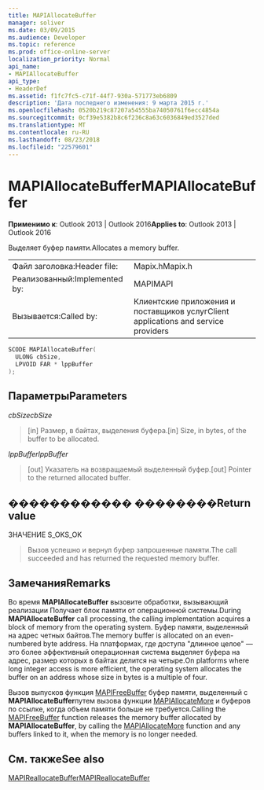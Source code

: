 ```yaml
---
title: MAPIAllocateBuffer
manager: soliver
ms.date: 03/09/2015
ms.audience: Developer
ms.topic: reference
ms.prod: office-online-server
localization_priority: Normal
api_name:
- MAPIAllocateBuffer
api_type:
- HeaderDef
ms.assetid: f1fc7fc5-c71f-44f7-930a-571773eb6809
description: 'Дата последнего изменения: 9 марта 2015 г.'
ms.openlocfilehash: 0520b219c87207a54555ba74050761f6ecc4854a
ms.sourcegitcommit: 0cf39e5382b8c6f236c8a63c6036849ed3527ded
ms.translationtype: MT
ms.contentlocale: ru-RU
ms.lasthandoff: 08/23/2018
ms.locfileid: "22579601"
---
```

# <a name="mapiallocatebuffer"></a><span data-ttu-id="01e23-103">MAPIAllocateBuffer</span><span class="sxs-lookup"><span data-stu-id="01e23-103">MAPIAllocateBuffer</span></span>

  
  
<span data-ttu-id="01e23-104">**Применимо к**: Outlook 2013 | Outlook 2016</span><span class="sxs-lookup"><span data-stu-id="01e23-104">**Applies to**: Outlook 2013 | Outlook 2016</span></span> 
  
<span data-ttu-id="01e23-105">Выделяет буфер памяти.</span><span class="sxs-lookup"><span data-stu-id="01e23-105">Allocates a memory buffer.</span></span> 
  
|||
|:-----|:-----|
|<span data-ttu-id="01e23-106">Файл заголовка:</span><span class="sxs-lookup"><span data-stu-id="01e23-106">Header file:</span></span>  <br/> |<span data-ttu-id="01e23-107">Mapix.h</span><span class="sxs-lookup"><span data-stu-id="01e23-107">Mapix.h</span></span>  <br/> |
|<span data-ttu-id="01e23-108">Реализованный:</span><span class="sxs-lookup"><span data-stu-id="01e23-108">Implemented by:</span></span>  <br/> |<span data-ttu-id="01e23-109">MAPI</span><span class="sxs-lookup"><span data-stu-id="01e23-109">MAPI</span></span>  <br/> |
|<span data-ttu-id="01e23-110">Вызывается:</span><span class="sxs-lookup"><span data-stu-id="01e23-110">Called by:</span></span>  <br/> |<span data-ttu-id="01e23-111">Клиентские приложения и поставщиков услуг</span><span class="sxs-lookup"><span data-stu-id="01e23-111">Client applications and service providers</span></span>  <br/> |
   
```cpp
SCODE MAPIAllocateBuffer(
  ULONG cbSize,
  LPVOID FAR * lppBuffer
);
```

## <a name="parameters"></a><span data-ttu-id="01e23-112">Параметры</span><span class="sxs-lookup"><span data-stu-id="01e23-112">Parameters</span></span>

 <span data-ttu-id="01e23-113">_cbSize_</span><span class="sxs-lookup"><span data-stu-id="01e23-113">_cbSize_</span></span>
  
> <span data-ttu-id="01e23-114">[in] Размер, в байтах, выделения буфера.</span><span class="sxs-lookup"><span data-stu-id="01e23-114">[in] Size, in bytes, of the buffer to be allocated.</span></span> 
    
 <span data-ttu-id="01e23-115">_lppBuffer_</span><span class="sxs-lookup"><span data-stu-id="01e23-115">_lppBuffer_</span></span>
  
> <span data-ttu-id="01e23-116">[out] Указатель на возвращаемый выделенный буфер.</span><span class="sxs-lookup"><span data-stu-id="01e23-116">[out] Pointer to the returned allocated buffer.</span></span>
    
## <a name="return-value"></a><span data-ttu-id="01e23-117">������������ ��������</span><span class="sxs-lookup"><span data-stu-id="01e23-117">Return value</span></span>

<span data-ttu-id="01e23-118">ЗНАЧЕНИЕ S_OK</span><span class="sxs-lookup"><span data-stu-id="01e23-118">S_OK</span></span> 
  
> <span data-ttu-id="01e23-119">Вызов успешно и вернул буфер запрошенные памяти.</span><span class="sxs-lookup"><span data-stu-id="01e23-119">The call succeeded and has returned the requested memory buffer.</span></span>
    
## <a name="remarks"></a><span data-ttu-id="01e23-120">Замечания</span><span class="sxs-lookup"><span data-stu-id="01e23-120">Remarks</span></span>

<span data-ttu-id="01e23-121">Во время **MAPIAllocateBuffer** вызовите обработки, вызывающий реализации Получает блок памяти от операционной системы.</span><span class="sxs-lookup"><span data-stu-id="01e23-121">During **MAPIAllocateBuffer** call processing, the calling implementation acquires a block of memory from the operating system.</span></span> <span data-ttu-id="01e23-122">Буфер памяти, выделенный на адрес четных байтов.</span><span class="sxs-lookup"><span data-stu-id="01e23-122">The memory buffer is allocated on an even-numbered byte address.</span></span> <span data-ttu-id="01e23-123">На платформах, где доступа "длинное целое" — это более эффективный операционная система выделяет буфера на адрес, размер которых в байтах делится на четыре.</span><span class="sxs-lookup"><span data-stu-id="01e23-123">On platforms where long integer access is more efficient, the operating system allocates the buffer on an address whose size in bytes is a multiple of four.</span></span> 
  
<span data-ttu-id="01e23-124">Вызов выпусков функция [MAPIFreeBuffer](mapifreebuffer.md) буфер памяти, выделенный с **MAPIAllocateBuffer**путем вызова функции [MAPIAllocateMore](mapiallocatemore.md) и буферов по ссылке, когда объем памяти больше не требуется.</span><span class="sxs-lookup"><span data-stu-id="01e23-124">Calling the [MAPIFreeBuffer](mapifreebuffer.md) function releases the memory buffer allocated by **MAPIAllocateBuffer**, by calling the [MAPIAllocateMore](mapiallocatemore.md) function and any buffers linked to it, when the memory is no longer needed.</span></span> 
  
## <a name="see-also"></a><span data-ttu-id="01e23-125">См. также</span><span class="sxs-lookup"><span data-stu-id="01e23-125">See also</span></span>



[<span data-ttu-id="01e23-126">MAPIReallocateBuffer</span><span class="sxs-lookup"><span data-stu-id="01e23-126">MAPIReallocateBuffer</span></span>](mapireallocatebuffer.md)

